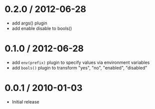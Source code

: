 
0.2.0 / 2012-06-28 
==================

  * add args() plugin
  * add enable disable to bools()

0.1.0 / 2012-06-28 
==================

  * add `env(prefix)` plugin to specify values via environment variables
  * add `bools()` plugin to transform "yes", "no", "enabled", "disabled"

0.0.1 / 2010-01-03
==================

  * Initial release

